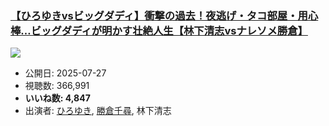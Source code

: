 ### [【ひろゆきvsビッグダディ】衝撃の過去！夜逃げ・タコ部屋・用心棒…ビッグダディが明かす壮絶人生【林下清志vsナレソメ勝倉】](https://www.youtube.com/watch?v=N0NY2rGkMZw)
[![](https://img.youtube.com/vi/N0NY2rGkMZw/sddefault.jpg)](https://www.youtube.com/watch?v=N0NY2rGkMZw)
-   公開日: 2025-07-27
-   視聴数: 366,991
-   **いいね数: 4,847**
-   出演者: [ひろゆき](/rehacq_fan/people/ひろゆき "wikilink"), [勝倉千尋](/rehacq_fan/people/勝倉千尋 "wikilink"), 林下清志
